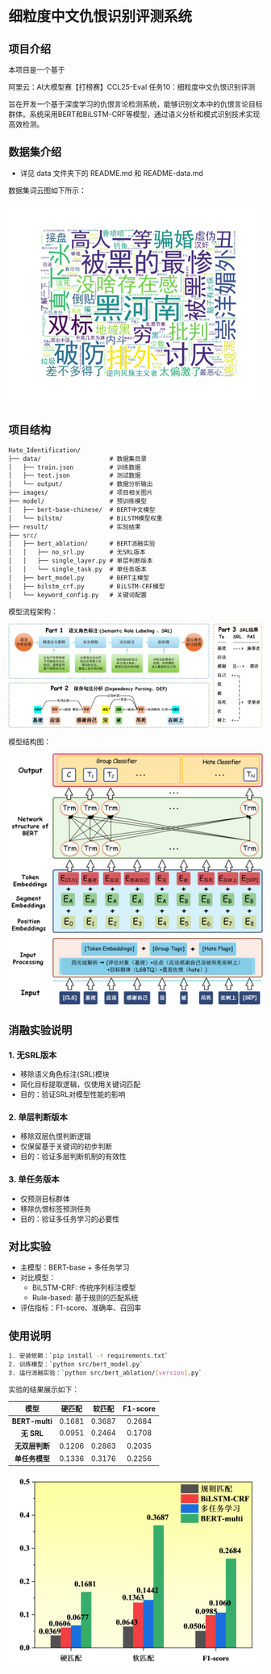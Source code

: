 # **细粒度中文仇恨识别评测系统**



## 项目介绍

本项目是一个基于

阿里云：AI大模型赛【打榜赛】CCL25-Eval 任务10：细粒度中文仇恨识别评测

旨在开发一个基于深度学习的仇恨言论检测系统，能够识别文本中的仇恨言论目标群体。系统采用BERT和BiLSTM-CRF等模型，通过语义分析和模式识别技术实现高效检测。



## 数据集介绍
- 详见 data 文件夹下的 README.md 和 README-data.md

数据集词云图如下所示：

![cloud](./images/wordcloud.png)

## 项目结构

```markdown
Hate_Identification/
├── data/                   # 数据集目录
│   ├── train.json          # 训练数据
│   ├── test.json           # 测试数据
│   └── output/             # 数据分析输出
├── images/                 # 项目相关图片
├── model/                  # 预训练模型
│   ├── bert-base-chinese/  # BERT中文模型
│   └── bilstm/             # BiLSTM模型权重
├── result/                 # 实验结果
├── src/
│   ├── bert_ablation/      # BERT消融实验
│   │   ├── no_srl.py       # 无SRL版本
│   │   ├── single_layer.py # 单层判断版本
│   │   └── single_task.py  # 单任务版本
│   ├── bert_model.py       # BERT主模型
│   ├── bilstm_crf.py       # BiLSTM-CRF模型
│   └── keyword_config.py   # 关键词配置
```



模型流程架构：

![flow](./images/flow.png)

模型结构图：

![model](./images/model.png)



## 消融实验说明

### 1. 无SRL版本
- 移除语义角色标注(SRL)模块
- 简化目标提取逻辑，仅使用关键词匹配
- 目的：验证SRL对模型性能的影响

### 2. 单层判断版本
- 移除双层仇恨判断逻辑
- 仅保留基于关键词的初步判断
- 目的：验证多层判断机制的有效性

### 3. 单任务版本
- 仅预测目标群体
- 移除仇恨标签预测任务
- 目的：验证多任务学习的必要性



## 对比实验

- 主模型：BERT-base + 多任务学习
- 对比模型：
  - BiLSTM-CRF: 传统序列标注模型
  - Rule-based: 基于规则的匹配系统
- 评估指标：F1-score、准确率、召回率



## 使用说明

```bash
1. 安装依赖：`pip install -r requirements.txt`
2. 训练模型：`python src/bert_model.py`
3. 运行消融实验：`python src/bert_ablation/[version].py`
```



实验的结果展示如下：

|      模型      | 硬匹配 | 软匹配 | F1-score |
| :------------: | :----: | :----: | :------: |
| **BERT-multi** | 0.1681 | 0.3687 |  0.2684  |
|   **无 SRL**   | 0.0951 | 0.2464 |  0.1708  |
| **无双层判断** | 0.1206 | 0.2863 |  0.2035  |
| **单任务模型** | 0.1336 | 0.3176 |  0.2256  |

![compare](./images/compare.png)

